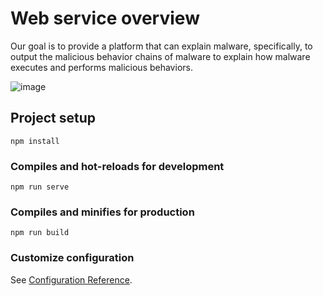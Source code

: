 # Web service overview
Our goal is to provide a platform that can explain malware, specifically, to output the malicious behavior chains of malware to explain how malware executes and performs malicious behaviors.

![image](https://github.com/X-MalChain/projects/assets/141179257/3526469e-1526-4702-8df1-aea4716c4620)



## Project setup
```
npm install
```

### Compiles and hot-reloads for development
```
npm run serve
```

### Compiles and minifies for production
```
npm run build
```

### Customize configuration
See [Configuration Reference](https://cli.vuejs.org/config/).

